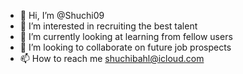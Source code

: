 - 👋 Hi, I’m @Shuchi09
- 👀 I’m interested in recruiting the best talent
- 🌱 I’m currently looking at learning from fellow users
- 💞️ I’m looking to collaborate on future job prospects 
- 📫 How to reach me shuchibahl@icloud.com

<!---
Shuchi09/Shuchi09 is a ✨ special ✨ repository because its `README.md` (this file) appears on your GitHub profile.
You can click the Preview link to take a look at your changes.
--->
